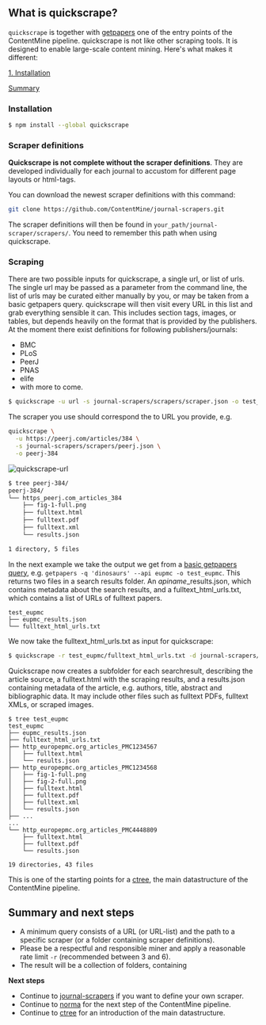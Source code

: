 

## What is quickscrape?

`quickscrape` is together with [getpapers](../../getpapers/getpapers-tutorial.md) one of the entry points of the ContentMine pipeline. quickscrape is not like other scraping tools. It is designed to enable large-scale content mining. Here's what makes it different:

[1. Installation](#installation)

[Summary](#summary)



### Installation

```bash
$ npm install --global quickscrape
```

### Scraper definitions

**Quickscrape is not complete without the scraper definitions**. They are developed individually for each journal to accustom for different page layouts or html-tags.

You can download the newest scraper definitions with this command:
```bash
git clone https://github.com/ContentMine/journal-scrapers.git
```
The scraper definitions will then be found in `your_path/journal-scraper/scrapers/`. You need to remember this path when using quickscrape. 

### Scraping

There are two possible inputs for quickscrape, a single url, or list of urls. The single url may be passed as a parameter from the command line, the list of urls may be curated either manually by you, or may be taken from a basic getpapers query. quickscrape will then visit every URL in this list and grab everything sensible it can. This includes section tags, images, or tables, but depends heavily on the format that is provided by the publishers. At the moment there exist definitions for following publishers/journals:

* BMC
* PLoS
* PeerJ
* PNAS
* elife
* with more to come.

```bash
$ quickscrape -u url -s journal-scrapers/scrapers/scraper.json -o test_folder
```

The scraper you use should correspond the to URL you provide, e.g.

```bash
quickscrape \
  -u https://peerj.com/articles/384 \
  -s journal-scrapers/scrapers/peerj.json \
  -o peerj-384
```

![quickscrape-url](../../../resources/images/software/quickscrape/quickscrape-url.pnd)

```bash
$ tree peerj-384/
peerj-384/
└── https_peerj.com_articles_384
    ├── fig-1-full.png
    ├── fulltext.html
    ├── fulltext.pdf
    ├── fulltext.xml
    └── results.json

1 directory, 5 files
```

In the next example we take the output we get from a [basic getpapers query](../../getpapers/getpapers-tutorial.md#construct-a-simple-query_and-compare-results), e.g. `getpapers -q 'dinosaurs' --api eupmc -o test_eupmc`. This returns two files in a search results folder. An *apiname*_results.json, which contains metadata about the search results, and a fulltext_html_urls.txt, which contains a list of URLs of fulltext papers.

```
test_eupmc
├── eupmc_results.json
└── fulltext_html_urls.txt
```

We now take the fulltext_html_urls.txt as input for quickscrape:

```bash
$ quickscrape -r test_eupmc/fulltext_html_urls.txt -d journal-scrapers/scrapers/ -o test_eupmc
```

Quickscrape now creates a subfolder for each searchresult, describing the article source, a fulltext.html with the scraping results, and a results.json containing metadata of the article, e.g. authors, title, abstract and bibliographic data. It may include other files such as fulltext PDFs, fulltext XMLs, or scraped images.
```
$ tree test_eupmc
test_eupmc
├── eupmc_results.json
├── fulltext_html_urls.txt
├── http_europepmc.org_articles_PMC1234567
│   ├── fulltext.html
│   └── results.json
├── http_europepmc.org_articles_PMC1234568
│   ├── fig-1-full.png
│   ├── fig-2-full.png
│   ├── fulltext.html
│   ├── fulltext.pdf
│   ├── fulltext.xml
│   └── results.json
├── ...
...
└── http_europepmc.org_articles_PMC4448809
    ├── fulltext.html
    ├── fulltext.pdf
    └── results.json

19 directories, 43 files

```

This is one of the starting points for a [ctree](../ctree-introduction.md), the main datastructure of the ContentMine pipeline.


## Summary and next steps

* A minimum query consists of a URL (or URL-list) and the path to a specific scraper (or a folder containing scraper definitions).
* Please be a respectful and responsible miner and apply a reasonable rate limit `-r` (recommended between 3 and 6).
* The result will be a collection of folders, containing 

**Next steps**
* Continue to [journal-scrapers](../../journal-scrapers/journal-scrapers-tutorial.md) if you want to define your own scraper.
* Continue to [norma](../../norma/norma-tutorial.md) for the next step of the ContentMine pipeline.
* Continue to [ctree](../../ctree/ctree-introduction.md) for an introduction of the main datastructure.